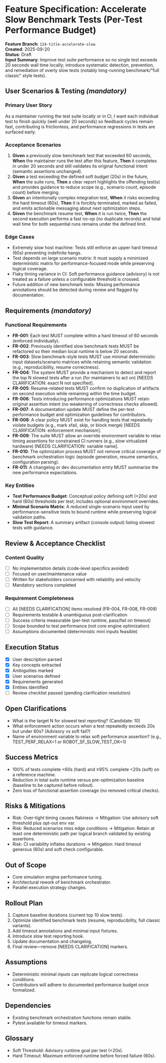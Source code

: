 # Feature Specification: Accelerate Slow Benchmark Tests (Per-Test Performance Budget)

**Feature Branch**: `124-title-accelerate-slow`  
**Created**: 2025-09-20  
**Status**: Draft  
**Input Summary**: Improve test suite performance so no single test exceeds 20 seconds wall time locally; introduce systematic detection, prevention, and remediation of overly slow tests (notably long-running benchmark/"full classic" style tests).

## User Scenarios & Testing *(mandatory)*

### Primary User Story
As a maintainer running the test suite locally or in CI, I want each individual test to finish quickly (well under 20 seconds) so feedback cycles remain fast, contributing is frictionless, and performance regressions in tests are surfaced early.

### Acceptance Scenarios
1. **Given** a previously slow benchmark test that exceeded 60 seconds, **When** the maintainer runs the test after this feature, **Then** it completes in under 20 seconds and still validates its original functional intent (semantic assertions unchanged).
2. **Given** a test exceeding the defined soft budget (20s) in the future, **When** the suite runs, **Then** a clear report highlights the offending test(s) and provides guidance to reduce scope (e.g., scenario count, episode count) before merging.
3. **Given** an intentionally complex integration test, **When** it risks exceeding the hard timeout (60s), **Then** it is forcibly terminated, marked as failed, and emits actionable messaging about next optimization steps.
4. **Given** the benchmark resume test, **When** it is run twice, **Then** the second execution performs a fast no-op (no duplicate records) and total wall time for both sequential runs remains under the defined limit.

### Edge Cases
- Extremely slow host machine: Tests still enforce an upper hard timeout (60s) preventing indefinite hangs.
- Test depends on large scenario matrix: It must supply a minimized deterministic matrix for performance-focused mode while preserving logical coverage.
- Flaky timing variance in CI: Soft performance guidance (advisory) is not treated as a failure unless a configurable threshold is crossed.
- Future addition of new benchmark tests: Missing performance annotations should be detected during review and flagged by documentation.

## Requirements *(mandatory)*

### Functional Requirements
- **FR-001**: Each test MUST complete within a hard timeout of 60 seconds (enforced individually).
- **FR-002**: Previously identified slow benchmark tests MUST be refactored so their median local runtime is below 20 seconds.
- **FR-003**: Slow benchmark-style tests MUST use minimal deterministic input datasets/scenario matrices while retaining semantic validation (e.g., reproducibility, resume correctness).
- **FR-004**: The system MUST provide a mechanism to detect and report the top N slowest tests after a run (for maintainers to act on) [NEEDS CLARIFICATION: exact N not specified].
- **FR-005**: Resume-related tests MUST confirm no duplication of artifacts on second execution while remaining within the time budget.
- **FR-006**: Tests introducing performance optimizations MUST retain original assertion intent (no weakening of correctness checks allowed).
- **FR-007**: A documentation update MUST define the per-test performance budget and optimization guidelines for contributors.
- **FR-008**: A clear policy MUST exist for handling tests that repeatedly violate budgets (e.g., mark xfail, skip, or block merge) [NEEDS CLARIFICATION: enforcement mechanism].
- **FR-009**: The suite MUST allow an override environment variable to relax timing assertions for constrained CI runners (e.g., slow virtualized hardware) [NEEDS CLARIFICATION: variable name].
- **FR-010**: The optimization process MUST not remove critical coverage of benchmark orchestration logic (episode generation, resume semantics, configuration parsing).
- **FR-011**: A changelog or dev documentation entry MUST summarize the new performance expectations.

### Key Entities
- **Test Performance Budget**: Conceptual policy defining soft (<20s) and hard (60s) thresholds per test; includes optional environment overrides.
- **Minimal Scenario Matrix**: A reduced single-scenario input used by performance-sensitive tests to bound runtime while preserving logical validation paths.
- **Slow Test Report**: A summary artifact (console output) listing slowest tests with guidance.

## Review & Acceptance Checklist

### Content Quality
- [ ] No implementation details (code-level specifics avoided)
- [ ] Focused on user/maintenance value
- [ ] Written for stakeholders concerned with reliability and velocity
- [ ] Mandatory sections completed

### Requirement Completeness
- [ ] All [NEEDS CLARIFICATION] items resolved (FR-004, FR-008, FR-009)
- [ ] Requirements testable & unambiguous post-clarification
- [ ] Success criteria measurable (per-test runtime, pass/fail on timeout)
- [ ] Scope bounded to test performance (not core engine optimization)
- [ ] Assumptions documented (deterministic mini inputs feasible)

## Execution Status

- [x] User description parsed
- [x] Key concepts extracted
- [x] Ambiguities marked
- [x] User scenarios defined
- [x] Requirements generated
- [x] Entities identified
- [ ] Review checklist passed (pending clarification resolution)

## Open Clarifications
- What is the target N for slowest test reporting? (Candidate: 10)
- What enforcement action occurs when a test repeatedly exceeds 20s but under 60s? (Advisory vs soft fail?)
- Name of environment variable to relax soft performance assertion? (e.g., TEST_PERF_RELAX=1 or ROBOT_SF_SLOW_TEST_OK=1)

## Success Metrics
- 100% of tests complete <60s (hard) and ≥95% complete <20s (soft) on a reference machine.
- Reduction in total suite runtime versus pre-optimization baseline (baseline to be captured before rollout).
- Zero loss of functional assertion coverage (no removed critical checks).

## Risks & Mitigations
- Risk: Over-tight timing causes flakiness → Mitigation: Use advisory soft threshold plus opt-out env var.
- Risk: Reduced scenarios miss edge conditions → Mitigation: Retain at least one deterministic path per logical branch validated by existing assertions.
- Risk: CI variability inflates durations → Mitigation: Hard timeout generous (60s) and soft check configurable.

## Out of Scope
- Core simulation engine performance tuning.
- Architectural rework of benchmark orchestrator.
- Parallel execution strategy changes.

## Rollout Plan
1. Capture baseline durations (current top 10 slow tests).
2. Optimize identified benchmark tests (resume, reproducibility, full classic variants).
3. Add timeout annotations and minimal input fixtures.
4. Introduce slow test reporting hook.
5. Update documentation and changelog.
6. Final review—remove [NEEDS CLARIFICATION] markers.

## Assumptions
- Deterministic minimal inputs can replicate logical correctness conditions.
- Contributors will adhere to documented performance budget once formalized.

## Dependencies
- Existing benchmark orchestration functions remain stable.
- Pytest available for timeout markers.

## Glossary
- Soft Threshold: Advisory runtime goal per test (<20s).
- Hard Timeout: Maximum enforced runtime before forced failure (60s).
